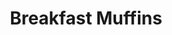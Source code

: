 ---
title: Breakfast Muffins
category: Breakfast
ingredients:
- name: cinnamon
  amount: 1 tsp
- name: raisins
  amount: 30 g
- name: baking powder
  amount: 1 tsp
- name: oats
  amount: 450 g
- name: frozen raspberries
  amount: 150 g
- name: greek yogurt
  amount: 500 g
cookware:
- name: mixing bowl
- name: 12 muffin cases
- name: muffin tray
steps:
- description: Preheat the oven to 180C.
- description: Grab a mixing bowl and add in the oats, greek yogurt, frozen raspberries,
    raisins, cinnamon and baking powder. Stir until the oats are covered.
- description: Add 12 muffin cases into a muffin tray and divide the mixture evenly
    across them all.
- description: Cook in the oven for 15 minutes and allow to cool before storing them.
---